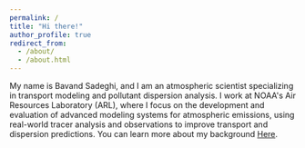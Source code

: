 ```yaml
---
permalink: /
title: "Hi there!"
author_profile: true
redirect_from: 
  - /about/
  - /about.html
---
```


My name is Bavand Sadeghi, and I am an atmospheric scientist specializing in transport modeling and pollutant dispersion analysis. I work at NOAA's Air Resources Laboratory (ARL), where I focus on the development and evaluation of advanced modeling systems for atmospheric emissions, using real-world tracer analysis and observations to improve transport and dispersion predictions. You can learn more about my background [Here](https://scholar.google.com/citations?user=L1JHS48AAAAJ&hl=en&authuser=1). 
